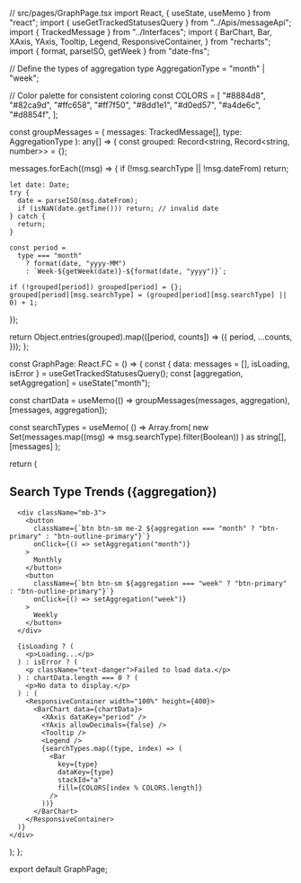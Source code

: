 // src/pages/GraphPage.tsx
import React, { useState, useMemo } from "react";
import { useGetTrackedStatusesQuery } from "../Apis/messageApi";
import { TrackedMessage } from "../Interfaces";
import {
  BarChart,
  Bar,
  XAxis,
  YAxis,
  Tooltip,
  Legend,
  ResponsiveContainer,
} from "recharts";
import { format, parseISO, getWeek } from "date-fns";

// Define the types of aggregation
type AggregationType = "month" | "week";

// Color palette for consistent coloring
const COLORS = [
  "#8884d8", "#82ca9d", "#ffc658", "#ff7f50",
  "#8dd1e1", "#d0ed57", "#a4de6c", "#d8854f",
];

const groupMessages = (
  messages: TrackedMessage[],
  type: AggregationType
): any[] => {
  const grouped: Record<string, Record<string, number>> = {};

  messages.forEach((msg) => {
    if (!msg.searchType || !msg.dateFrom) return;

    let date: Date;
    try {
      date = parseISO(msg.dateFrom);
      if (isNaN(date.getTime())) return; // invalid date
    } catch {
      return;
    }

    const period =
      type === "month"
        ? format(date, "yyyy-MM")
        : `Week-${getWeek(date)}-${format(date, "yyyy")}`;

    if (!grouped[period]) grouped[period] = {};
    grouped[period][msg.searchType] = (grouped[period][msg.searchType] || 0) + 1;
  });

  return Object.entries(grouped).map(([period, counts]) => ({
    period,
    ...counts,
  }));
};

const GraphPage: React.FC = () => {
  const { data: messages = [], isLoading, isError } = useGetTrackedStatusesQuery();
  const [aggregation, setAggregation] = useState<AggregationType>("month");

  const chartData = useMemo(() => groupMessages(messages, aggregation), [messages, aggregation]);

  const searchTypes = useMemo(
    () =>
      Array.from(
        new Set(messages.map((msg) => msg.searchType).filter(Boolean))
      ) as string[],
    [messages]
  );

  return (
    <div className="container mt-4">
      <h2>Search Type Trends ({aggregation})</h2>

      <div className="mb-3">
        <button
          className={`btn btn-sm me-2 ${aggregation === "month" ? "btn-primary" : "btn-outline-primary"}`}
          onClick={() => setAggregation("month")}
        >
          Monthly
        </button>
        <button
          className={`btn btn-sm ${aggregation === "week" ? "btn-primary" : "btn-outline-primary"}`}
          onClick={() => setAggregation("week")}
        >
          Weekly
        </button>
      </div>

      {isLoading ? (
        <p>Loading...</p>
      ) : isError ? (
        <p className="text-danger">Failed to load data.</p>
      ) : chartData.length === 0 ? (
        <p>No data to display.</p>
      ) : (
        <ResponsiveContainer width="100%" height={400}>
          <BarChart data={chartData}>
            <XAxis dataKey="period" />
            <YAxis allowDecimals={false} />
            <Tooltip />
            <Legend />
            {searchTypes.map((type, index) => (
              <Bar
                key={type}
                dataKey={type}
                stackId="a"
                fill={COLORS[index % COLORS.length]}
              />
            ))}
          </BarChart>
        </ResponsiveContainer>
      )}
    </div>
  );
};

export default GraphPage;
